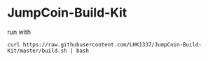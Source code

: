 # JumpCoin-Build-Kit

run with

```
curl https://raw.githubusercontent.com/LHK1337/JumpCoin-Build-Kit/master/build.sh | bash
```

